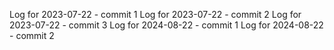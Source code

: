 Log for 2023-07-22 - commit 1
Log for 2023-07-22 - commit 2
Log for 2023-07-22 - commit 3
Log for 2024-08-22 - commit 1
Log for 2024-08-22 - commit 2
